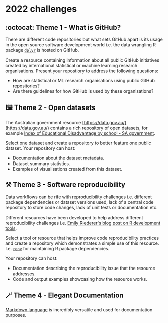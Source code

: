 # 2022 challenges  

## :octocat: Theme 1 - What is GitHub?   
There are different code repositories but what sets GitHub apart is its usage in the open source software development world i.e. the data wrangling R package [`dplyr`](https://github.com/tidyverse/dplyr) is hosted on GitHub. 

Create a resource containing information about all public GitHub initiatives created by international statistical or machine learning research organisations. Present your repostiory to address the following questions:  

+ How are statistical or ML research organisations using public GitHub repositories?     
+ Are there guidelines for how GitHub is used by these organisations?  

## :framed_picture:	Theme 2 - Open datasets   
The Australian government resource [https://data.gov.au/](https://data.gov.au/) contains a rich repository of open datasets, for example [Index of Educational Disadvantage by school - SA government](https://data.gov.au/dataset/ds-sa-4ab8a539-eab5-48e2-8d88-a599d6114126/details?q=education).  

Select one dataset and create a repository to better feature one public dataset. Your repository can host:  

+ Documentation about the dataset metadata. 
+ Dataset summary statistics. 
+ Examples of visualisations created from this dataset.  


## :hammer_and_pick: Theme 3 - Software reproducibility  
Data workflows can be rife with reproducibility challenges i.e. different package dependencies or dataset versions used, lack of a central code repository to store code changes, lack of unit tests or documentation etc.  

Different resources have been developed to help address different reproducibility challenges i.e. [Emily Riederer's blog post on R development tools](https://emilyriederer.netlify.app/post/rmddd-tech-appendix/).  

Select a tool or resource that helps improve code reproducibility practices and create a repository which demonstrates a simple use of this resource. I.e. [`renv`](https://rstudio.github.io/renv/articles/renv.html) for maintaining R package dependencies.  

Your repository can host: 
+ Documentation describing the reproducibility issue that the resource addresses.
+ Code and output examples showcasing how the resource works. 


## :magic_wand: Theme 4 - Elegant Documentation    
[Markdown language](https://docs.github.com/en/get-started/writing-on-github/getting-started-with-writing-and-formatting-on-github/basic-writing-and-formatting-syntax) is incredibly versatile and used for documentation purposes.  
